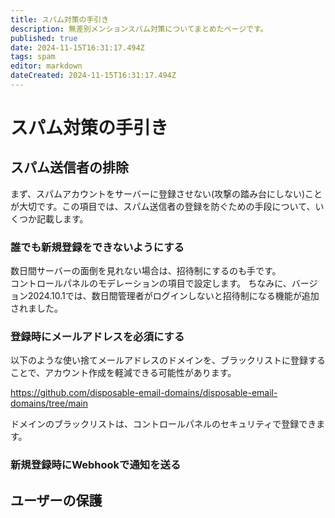 ```yaml
---
title: スパム対策の手引き
description: 無差別メンションスパム対策についてまとめたページです。
published: true
date: 2024-11-15T16:31:17.494Z
tags: spam
editor: markdown
dateCreated: 2024-11-15T16:31:17.494Z
---
```


# スパム対策の手引き



## スパム送信者の排除

まず、スパムアカウントをサーバーに登録させない(攻撃の踏み台にしない)ことが大切です。この項目では、スパム送信者の登録を防ぐための手段について、いくつか記載します。

### 誰でも新規登録をできないようにする

数日間サーバーの面倒を見れない場合は、招待制にするのも手です。  
コントロールパネルのモデレーションの項目で設定します。
ちなみに、バージョン2024.10.1では、数日間管理者がログインしないと招待制になる機能が追加されました。

### 登録時にメールアドレスを必須にする

以下のような使い捨てメールアドレスのドメインを、ブラックリストに登録することで、アカウント作成を軽減できる可能性があります。

https://github.com/disposable-email-domains/disposable-email-domains/tree/main

ドメインのブラックリストは、コントロールパネルのセキュリティで登録できます。

### 新規登録時にWebhookで通知を送る


## ユーザーの保護